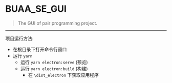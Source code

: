# BUAA_SE_GUI

> The GUI of pair programming project.

---

项目运行方法: 
- 在根目录下打开命令行窗口
- 运行 `yarn` 
  - 运行 `yarn electron:serve` (预览) 
  - 运行 `yarn electron:build` (构建)
    - 在 `\dist_electron` 下获取应用程序